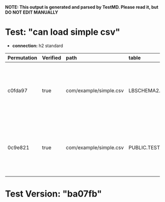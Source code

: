 **NOTE: This output is generated and parsed by TestMD. Please read it, but DO NOT EDIT MANUALLY**

# Test: "can load simple csv" #

- **connection:** h2 standard

| Permutation | Verified | path                   | table                | OPERATIONS
| :---------- | :------- | :--------------------- | :------------------- | :------
| c0fda97     | true     | com/example/simple.csv | LBSCHEMA2.TEST_TABLE | **plan**: loadData(columns=[LoadDataColumn{dataType=VARCHAR, header=name}, LoadDataColumn{dataType=VARCHAR, header=username}, LoadDataColumn{dataType=INTEGER, header=age}], path=com/example/simple.csv, table=LBSCHEMA2.TEST_TABLE)
| 0c9e821     | true     | com/example/simple.csv | PUBLIC.TEST_TABLE    | **plan**: loadData(columns=[LoadDataColumn{dataType=VARCHAR, header=name}, LoadDataColumn{dataType=VARCHAR, header=username}, LoadDataColumn{dataType=INTEGER, header=age}], path=com/example/simple.csv, table=PUBLIC.TEST_TABLE)

# Test Version: "ba07fb" #